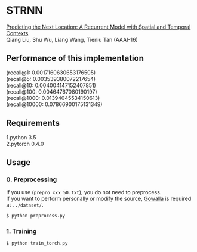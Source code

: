# STRNN
[Predicting the Next Location: A Recurrent Model with Spatial and Temporal Contexts](https://pdfs.semanticscholar.org/5bdf/0970034d0bb8a218c06ba3f2ddf97d29103d.pdf)  
Qiang Liu, Shu Wu, Liang Wang, Tieniu Tan (AAAI-16)

## Performance of this implementation

(recall@1:  0.0017160630653176505)  
(recall@5:  0.003539380072217654)  
(recall@10:  0.004004147152407851)  
(recall@100:  0.00464767080190197)  
(recall@1000:  0.01394045534150613)  
(recall@10000:  0.07866900175131349)  

## Requirements
1.python 3.5  
2.pytorch 0.4.0

## Usage

### 0. Preprocessing
If you use (`prepro_xxx_50.txt`), you do not need to preprocess.  
If you want to perform personally or modify the source,
[Gowalla](http://snap.stanford.edu/data/loc-gowalla_totalCheckins.txt.gz) is required at `../dataset/`.
```bash
$ python preprocess.py
```

### 1. Training
```bash
$ python train_torch.py
```
